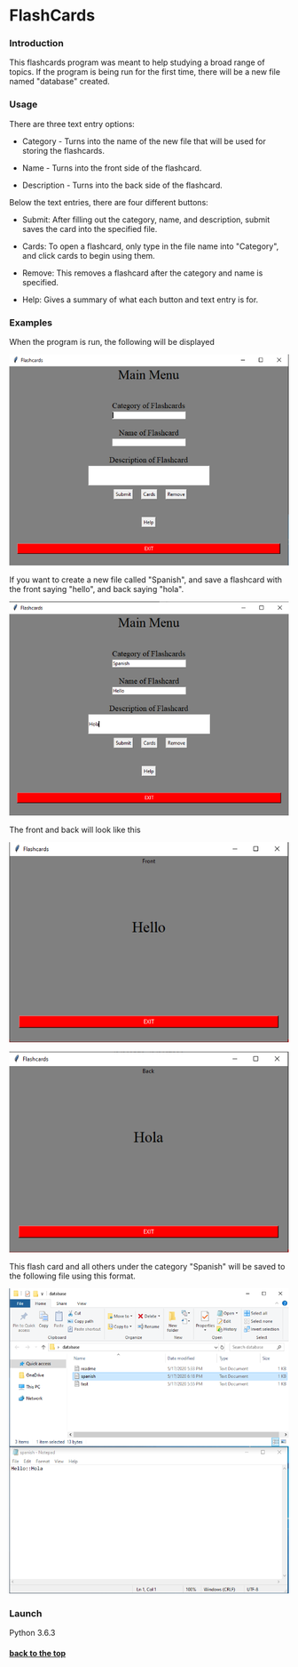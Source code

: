 # FlashCards

### Introduction
This flashcards program was meant to help studying a broad range of topics. If the program is being run for the first time, there will be a new file named "database" created. 


### Usage

There are three text entry options:

* Category - Turns into the name of the new file that will be used for storing the flashcards.

* Name - Turns into the front side of the flashcard.

* Description - Turns into the back side of the flashcard.

Below the text entries, there are four different buttons:

* Submit: After filling out the category, name, and description, submit saves the card into the specified file.

* Cards: To open a flashcard, only type in the file name into "Category", and click cards to begin using them.

* Remove: This removes a flashcard after the category and name is specified.

* Help: Gives a summary of what each button and text entry is for.

### Examples

When the program is run, the following will be displayed

![](/images/preview.png)

If you want to create a new file called "Spanish", and save a flashcard with the front saying "hello", and back saying "hola".

![](/images/submission.png)

The front and back will look like this

![](/images/front.png)

![](/images/back.png)

This flash card and all others under the category "Spanish" will be saved to the following file using this format.

![](/images/Directory.png)

### Launch

Python 3.6.3

#### [back to the top](#flashcards)
